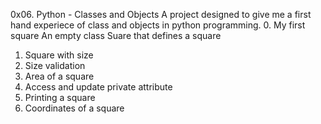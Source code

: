 0x06. Python - Classes and Objects
A project designed to give me a first hand experiece of class and objects
in python programming.
0. My first square
An empty class Suare that defines a square
1. Square with size
2. Size validation
3. Area of a square
4. Access and update private attribute
5. Printing a square
6. Coordinates of a square
